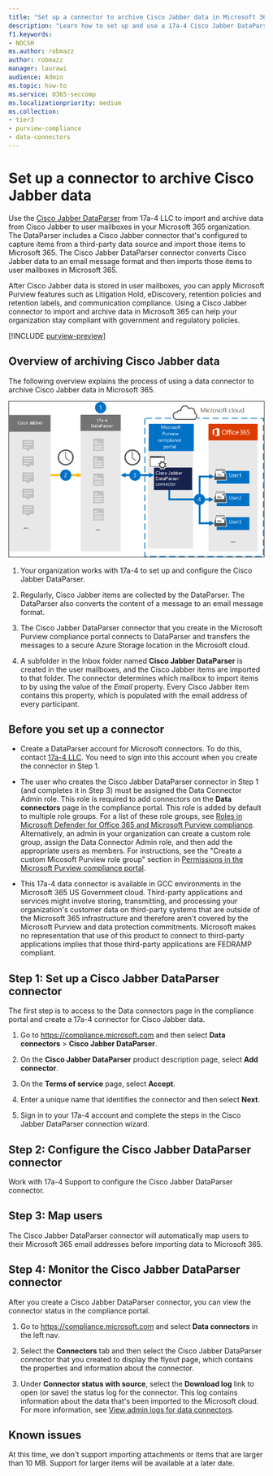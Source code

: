 ```yaml
---
title: "Set up a connector to archive Cisco Jabber data in Microsoft 365"
description: "Learn how to set up and use a 17a-4 Cisco Jabber DataParser connector to import and archive Cisco Jabber data in Microsoft 365."
f1.keywords:
- NOCSH
ms.author: robmazz
author: robmazz
manager: laurawi
audience: Admin
ms.topic: how-to
ms.service: O365-seccomp
ms.localizationpriority: medium
ms.collection:
- tier3
- purview-compliance
- data-connectors
---
```


# Set up a connector to archive Cisco Jabber data

Use the [Cisco Jabber DataParser](https://www.17a-4.com/jabber-dataparser/) from 17a-4 LLC to import and archive data from Cisco Jabber to user mailboxes in your Microsoft 365 organization. The DataParser includes a Cisco Jabber connector that's configured to capture items from a third-party data source and import those items to Microsoft 365. The Cisco Jabber DataParser connector converts Cisco Jabber data to an email message format and then imports those items to user mailboxes in Microsoft 365.

After Cisco Jabber data is stored in user mailboxes, you can apply Microsoft Purview features such as Litigation Hold, eDiscovery, retention policies and retention labels, and communication compliance. Using a Cisco Jabber connector to import and archive data in Microsoft 365 can help your organization stay compliant with government and regulatory policies.

[!INCLUDE [purview-preview](../includes/purview-preview.md)]

## Overview of archiving Cisco Jabber data

The following overview explains the process of using a data connector to archive Cisco Jabber data in Microsoft 365.

![Archiving workflow for Cisco Jabber data from 17a-4.](../media/CiscoJabberDataParserConnectorWorkflow.png)

1. Your organization works with 17a-4 to set up and configure the Cisco Jabber DataParser.

2. Regularly, Cisco Jabber items are collected by the DataParser. The DataParser also converts the content of a message to an email message format.

3. The Cisco Jabber DataParser connector that you create in the Microsoft Purview compliance portal connects to DataParser and transfers the messages to a secure Azure Storage location in the Microsoft cloud.

4. A subfolder in the Inbox folder named **Cisco Jabber DataParser** is created in the user mailboxes, and the Cisco Jabber items are imported to that folder. The connector determines which mailbox to import items to by using the value of the *Email* property. Every Cisco Jabber item contains this property, which is populated with the email address of every participant.

## Before you set up a connector

- Create a DataParser account for Microsoft connectors. To do this, contact [17a-4 LLC](https://www.17a-4.com/contact/). You need to sign into this account when you create the connector in Step 1.

- The user who creates the Cisco Jabber DataParser connector in Step 1 (and completes it in Step 3) must be assigned the Data Connector Admin role. This role is required to add connectors on the **Data connectors** page in the compliance portal. This role is added by default to multiple role groups. For a list of these role groups, see [Roles in Microsoft Defender for Office 365 and Microsoft Purview compliance](../security/office-365-security/scc-permissions.md#roles-in-microsoft-defender-for-office-365-and-microsoft-purview-compliance). Alternatively, an admin in your organization can create a custom role group, assign the Data Connector Admin role, and then add the appropriate users as members. For instructions, see the "Create a custom Micosoft Purview role group" section in [Permissions in the Microsoft Purview compliance portal](microsoft-365-compliance-center-permissions.md#create-a-custom-microsoft-purview-role-group).

- This 17a-4 data connector is available in GCC environments in the Microsoft 365 US Government cloud. Third-party applications and services might involve storing, transmitting, and processing your organization's customer data on third-party systems that are outside of the Microsoft 365 infrastructure and therefore aren't covered by the Microsoft Purview and data protection commitments. Microsoft makes no representation that use of this product to connect to third-party applications implies that those third-party applications are FEDRAMP compliant.

## Step 1: Set up a Cisco Jabber DataParser connector

The first step is to access to the Data connectors page in the compliance portal and create a 17a-4 connector for Cisco Jabber data.

1. Go to <https://compliance.microsoft.com> and then select **Data connectors** > **Cisco Jabber DataParser**.

2. On the **Cisco Jabber DataParser** product description page, select **Add connector**.

3. On the **Terms of service** page, select **Accept**.

4. Enter a unique name that identifies the connector and then select **Next**.

5. Sign in to your 17a-4 account and complete the steps in the Cisco Jabber DataParser connection wizard.

## Step 2: Configure the Cisco Jabber DataParser connector

Work with 17a-4 Support to configure the Cisco Jabber DataParser connector.

## Step 3: Map users

The Cisco Jabber DataParser connector will automatically map users to their Microsoft 365 email addresses before importing data to Microsoft 365.

## Step 4: Monitor the Cisco Jabber DataParser connector

After you create a Cisco Jabber DataParser connector, you can view the connector status in the compliance portal.

1. Go to <https://compliance.microsoft.com> and select **Data connectors** in the left nav.

2. Select the **Connectors** tab and then select the Cisco Jabber DataParser connector that you created to display the flyout page, which contains the properties and information about the connector.

3. Under **Connector status with source**, select the **Download log** link to open (or save) the status log for the connector. This log contains information about the data that's been imported to the Microsoft cloud. For more information, see [View admin logs for data connectors](data-connector-admin-logs.md).

## Known issues

At this time, we don't support importing attachments or items that are larger than 10 MB. Support for larger items will be available at a later date.
